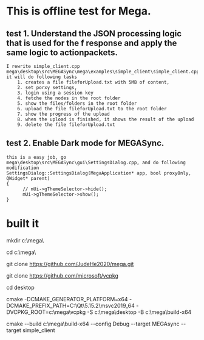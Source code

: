 # This is offline test for Mega.
## test 1. Understand the JSON processing logic that is used for the f response and apply the same logic to actionpackets.
    I rewrite simple_client.cpp 
    mega\desktop\src\MEGASync\mega\examples\simple_client\simple_client.cpp
    it will do following tasks
        1. creates a file fileforUpload.txt with 5MB of content,
        2. set porxy settings,
        3. login using a session key
        4. fetche the nodes in the root folder
        5. show the files/folders in the root folder
        6. upload the file fileforUpload.txt to the root folder
        7. show the progress of the upload
        8. when the upload is finished, it shows the result of the upload
        9. delete the file fileforUpload.txt
## test 2. Enable Dark mode for MEGASync.
    this is a easy job, go 
    mega\desktop\src\MEGASync\gui\SettingsDialog.cpp, and do following modification
    SettingsDialog::SettingsDialog(MegaApplication* app, bool proxyOnly, QWidget* parent)
    {
          // mUi->gThemeSelector->hide();
          mUi->gThemeSelector->show();
    }

# built it 
mkdir c:\mega\

cd c:\mega\

git clone https://github.com/JudeHe2020/mega.git

git clone https://github.com/microsoft/vcpkg 

cd desktop

cmake -DCMAKE_GENERATOR_PLATFORM=x64 -DCMAKE_PREFIX_PATH=C:\Qt\5.15.2\msvc2019_64 -DVCPKG_ROOT=c:\mega\vcpkg -S c:\mega\desktop -B c:\mega\build-x64

cmake --build c:\mega\build-x64 --config Debug --target MEGAsync --target simple_client





